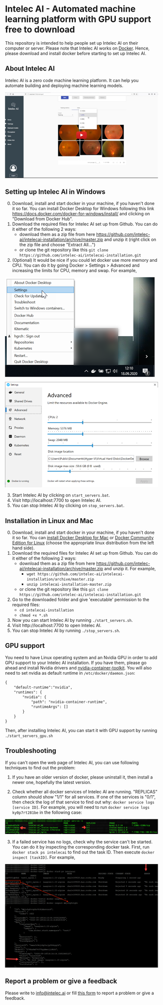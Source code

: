 # Intelec AI - Automated machine learning platform with GPU support free to download

This repository is intended to help people set up Intelec AI on their computer or server. Please note that Intelec AI works on [Docker](https://www.docker.com/). Hence, please download and install docker before starting to set up Intelec AI.

## About Intelec AI

Intelec AI is a zero code machine learning platform. It can help you automate building and deploying machine learning models.

[![Intelec AI Demo](https://github.com/intelec-ai/intelecai-installation/raw/master/img/demo_image.png)](https://www.youtube.com/watch?v=7qJ6chU_5UE)

## Setting up Intelec AI in Windows

0. Download, install and start docker in your machine, if you haven't done it so far. You can install Docker Desktop for Windows following this link https://docs.docker.com/docker-for-windows/install/ and clicking on "Download from Docker Hub". 
1. Download the required files for Intelec AI set up from Github. You can do it either of the following 2 ways:
   * download them as a zip file from here https://github.com/intelec-ai/intelecai-installation/archive/master.zip and unzip it (right click on the zip file and choose "Extract All...")
   * or clone the git repository like this `git clone https://github.com/intelec-ai/intelecai-installation.git`
2. (Optional) It would be nice if you could let docker use more memory and CPU. You can do it by going Docker > Settings > Advanced and increasing the limits for CPU, memory and swap. For example,

![Open docker settings](https://github.com/intelec-ai/intelecai-installation/raw/master/img/open_docker_settings.png)

![Increase limits](https://github.com/intelec-ai/intelecai-installation/raw/master/img/increase_limits.png)

3. Start Intelec AI by clicking on `start_servers.bat`.
4. Visit http://localhost:7700 to open Intelec AI.
5. You can stop Intelec AI by clicking on `stop_servers.bat`.

## Installation in Linux and Mac

0. Download, install and start docker in your machine, if you haven't done it so far. You can [install Docker Desktop for Mac](https://docs.docker.com/docker-for-mac/install/) or [Docker Community Edition for Linux](https://docs.docker.com/install/linux/docker-ce/ubuntu/) (choose the appropriate linux distribution from the left hand side).
1. Download the required files for Intelec AI set up from Github. You can do it either of the following 2 ways:
   * download them as a zip file from here https://github.com/intelec-ai/intelecai-installation/archive/master.zip and unzip it. For example,
      * `wget https://github.com/intelec-ai/intelecai-installation/archive/master.zip`
      * `unzip intelecai-installation-master.zip`
   * or clone the git repository like this `git clone https://github.com/intelec-ai/intelecai-installation.git`
2. Go to the downloaded folder and give 'executable' permission to the required files: 
   * `cd intelecai-installation`
   * `chmod +x *.sh`
3. Now you can start Intelec AI by running `./start_servers.sh`.
4. Visit http://localhost:7700 to open Intelec AI.
5. You can stop Intelec AI by running `./stop_servers.sh`.

## GPU support

You need to have Linux operating system and an Nvidia GPU in order to add GPU support to your Intelec AI installation. If you have them, please go ahead and install Nvidia drivers and [nvidia-container-toolkit](https://github.com/NVIDIA/nvidia-docker). You will also need to set nvidia as default runtime in `/etc/docker/daemon.json`:

```
{
    "default-runtime":"nvidia",
    "runtimes": {
        "nvidia": {
            "path": "nvidia-container-runtime",
            "runtimeArgs": []
        }
    }
}
```

Then, after installing Intelec AI, you can start it with GPU support by running `./start_servers_gpu.sh`

## Troubleshooting

If you can't open the web page of Intelec AI, you can use following techniques to find out the problem:

1. If you have an older version of docker, please uninstall it, then install a newer one, hopefully the latest version.

2. Check whether all docker services of Intelec AI are running. "REPLICAS" column should show "1/1" for all services. If one of the services is "0/1", then check the log of that service to find out why: `docker service logs [service ID]`. For example, you will need to run `docker service logs ky0p7rt281be` in the following case:

![Check docker services](https://github.com/intelec-ai/intelecai-installation/raw/master/img/check_docker_services.png)

3. If a failed service has no logs, check why the service can't be started. You can do it by inspecting the corresponding docker task. First, run `docker stack ps intelecai` to find out the task ID. Then execute `docker inspect [taskID]`. For example,

![Inspect task](https://github.com/intelec-ai/intelecai-installation/raw/master/img/inspect_task.png)

## Report a problem or give a feedback

Please write to [info@intelec.ai](mailto://info@intelec.ai) or fill [this form](https://forms.gle/tcWBTaGUnJJGpJVd8) to report a problem or give a feedback.